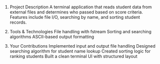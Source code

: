 1.  Project Description
    A terminal application that reads student data from external files and determines who passed based on score criteria. Features include file I/O, searching by name, and sorting student records.

2.  Tools & Technologies
    File handling with fstream
    Sorting and searching algorithms
    ASCII-based output formatting

3.  Your Contributions
    Implemented input and output file handling
    Designed searching algorithm for student name lookup
    Created sorting logic for ranking students
    Built a clean terminal UI with structured layout